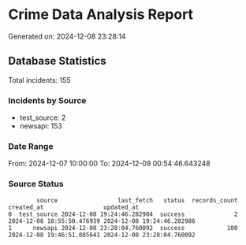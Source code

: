 # Crime Data Analysis Report

Generated on: 2024-12-08 23:28:14

## Database Statistics

Total incidents: 155

### Incidents by Source

- test_source: 2
- newsapi: 153

### Date Range

From: 2024-12-07 10:00:00
To: 2024-12-09 00:54:46.643248

### Source Status

```
        source                 last_fetch   status  records_count                 created_at                 updated_at
0  test_source 2024-12-08 19:24:46.282984  success              2 2024-12-08 18:55:50.476939 2024-12-08 19:24:46.282986
1      newsapi 2024-12-08 23:28:04.760092  success            100 2024-12-08 19:46:51.085641 2024-12-08 23:28:04.760092
```
